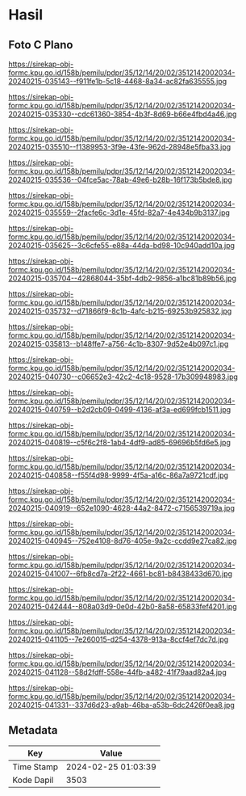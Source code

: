 # Hasil

## Foto C Plano

https://sirekap-obj-formc.kpu.go.id/158b/pemilu/pdpr/35/12/14/20/02/3512142002034-20240215-035143--f911fe1b-5c18-4468-8a34-ac82fa635555.jpg

https://sirekap-obj-formc.kpu.go.id/158b/pemilu/pdpr/35/12/14/20/02/3512142002034-20240215-035330--cdc61360-3854-4b3f-8d69-b66e4fbd4a46.jpg

https://sirekap-obj-formc.kpu.go.id/158b/pemilu/pdpr/35/12/14/20/02/3512142002034-20240215-035510--f1389953-3f9e-43fe-962d-28948e5fba33.jpg

https://sirekap-obj-formc.kpu.go.id/158b/pemilu/pdpr/35/12/14/20/02/3512142002034-20240215-035536--04fce5ac-78ab-49e6-b28b-16f173b5bde8.jpg

https://sirekap-obj-formc.kpu.go.id/158b/pemilu/pdpr/35/12/14/20/02/3512142002034-20240215-035559--2facfe6c-3d1e-45fd-82a7-4e434b9b3137.jpg

https://sirekap-obj-formc.kpu.go.id/158b/pemilu/pdpr/35/12/14/20/02/3512142002034-20240215-035625--3c6cfe55-e88a-44da-bd98-10c940add10a.jpg

https://sirekap-obj-formc.kpu.go.id/158b/pemilu/pdpr/35/12/14/20/02/3512142002034-20240215-035704--42868044-35bf-4db2-9856-a1bc81b89b56.jpg

https://sirekap-obj-formc.kpu.go.id/158b/pemilu/pdpr/35/12/14/20/02/3512142002034-20240215-035732--d71866f9-8c1b-4afc-b215-69253b925832.jpg

https://sirekap-obj-formc.kpu.go.id/158b/pemilu/pdpr/35/12/14/20/02/3512142002034-20240215-035813--b148ffe7-a756-4c1b-8307-9d52e4b097c1.jpg

https://sirekap-obj-formc.kpu.go.id/158b/pemilu/pdpr/35/12/14/20/02/3512142002034-20240215-040730--c06652e3-42c2-4c18-9528-17b309948983.jpg

https://sirekap-obj-formc.kpu.go.id/158b/pemilu/pdpr/35/12/14/20/02/3512142002034-20240215-040759--b2d2cb09-0499-4136-af3a-ed699fcb1511.jpg

https://sirekap-obj-formc.kpu.go.id/158b/pemilu/pdpr/35/12/14/20/02/3512142002034-20240215-040819--c5f6c2f8-1ab4-4df9-ad85-69696b5fd6e5.jpg

https://sirekap-obj-formc.kpu.go.id/158b/pemilu/pdpr/35/12/14/20/02/3512142002034-20240215-040858--f55f4d98-9999-4f5a-a16c-86a7a9721cdf.jpg

https://sirekap-obj-formc.kpu.go.id/158b/pemilu/pdpr/35/12/14/20/02/3512142002034-20240215-040919--652e1090-4628-44a2-8472-c7156539719a.jpg

https://sirekap-obj-formc.kpu.go.id/158b/pemilu/pdpr/35/12/14/20/02/3512142002034-20240215-040945--752e4108-8d76-405e-9a2c-ccdd9e27ca82.jpg

https://sirekap-obj-formc.kpu.go.id/158b/pemilu/pdpr/35/12/14/20/02/3512142002034-20240215-041007--6fb8cd7a-2f22-4661-bc81-b8438433d670.jpg

https://sirekap-obj-formc.kpu.go.id/158b/pemilu/pdpr/35/12/14/20/02/3512142002034-20240215-042444--808a03d9-0e0d-42b0-8a58-65833fef4201.jpg

https://sirekap-obj-formc.kpu.go.id/158b/pemilu/pdpr/35/12/14/20/02/3512142002034-20240215-041105--7e260015-d254-4378-913a-8ccf4ef7dc7d.jpg

https://sirekap-obj-formc.kpu.go.id/158b/pemilu/pdpr/35/12/14/20/02/3512142002034-20240215-041128--58d2fdff-558e-44fb-a482-41f79aad82a4.jpg

https://sirekap-obj-formc.kpu.go.id/158b/pemilu/pdpr/35/12/14/20/02/3512142002034-20240215-041331--337d6d23-a9ab-46ba-a53b-6dc2426f0ea8.jpg


## Metadata

| Key        | Value               |
| ---------- | ------------------- |
| Time Stamp | 2024-02-25 01:03:39 |
| Kode Dapil | 3503                |



